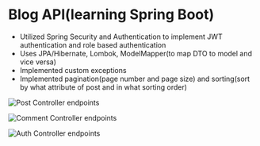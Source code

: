 # Blog API(learning Spring Boot)
- Utilized Spring Security and Authentication to implement JWT authentication and role based authentication
- Uses JPA/Hibernate, Lombok, ModelMapper(to map DTO to model and vice versa)
- Implemented custom exceptions
- Implemented pagination(page number and page size) and sorting(sort by what attribute of post and in what sorting order)




![Post Controller endpoints](https://github.com/MikeDePacina/spring-blog-api/assets/67354407/7c185380-c90b-4808-9dc6-447a1ec6d9e0)

![Comment Controller endpoints](https://github.com/MikeDePacina/spring-blog-api/assets/67354407/6ba6b10d-9241-4cd3-9d7f-00ea7b180ec6)

![Auth Controller endpoints](https://github.com/MikeDePacina/spring-blog-api/assets/67354407/0915aee6-95d3-4052-a1d5-a3b00a1f181c)
